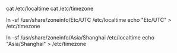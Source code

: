 cat /etc/localtime
cat /etc/timezone

ln -sf /usr/share/zoneinfo/Etc/UTC /etc/localtime
echo "Etc/UTC" > /etc/timezone

ln -sf /usr/share/zoneinfo/Asia/Shanghai /etc/localtime
echo "Asia/Shanghai" > /etc/timezone